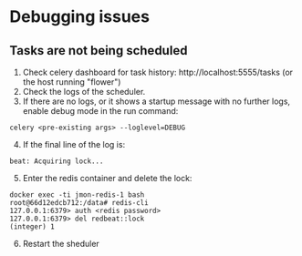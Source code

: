 # Debugging issues

## Tasks are not being scheduled

1. Check celery dashboard for task history: http://localhost:5555/tasks (or the host running "flower")
2. Check the logs of the scheduler.
3. If there are no logs, or it shows a startup message with no further logs, enable debug mode in the run command:
```
celery <pre-existing args> --loglevel=DEBUG
```
4. If the final line of the log is:
```
beat: Acquiring lock...
```
5. Enter the redis container and delete the lock:
```
docker exec -ti jmon-redis-1 bash 
root@66d12edcb712:/data# redis-cli 
127.0.0.1:6379> auth <redis password>
127.0.0.1:6379> del redbeat::lock
(integer) 1
```
6. Restart the sheduler


